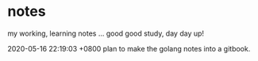 # notes

my working, learning notes ... good good study, day day up!

2020-05-16 22:19:03 +0800 plan to make the golang notes into a gitbook.
